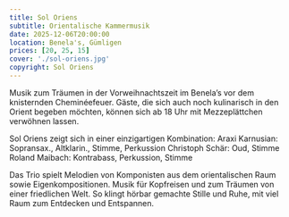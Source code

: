 ```yaml
---
title: Sol Oriens
subtitle: Orientalische Kammermusik
date: 2025-12-06T20:00:00
location: Benela's, Gümligen
prices: [20, 25, 15]
cover: './sol-oriens.jpg'
copyright: Sol Oriens
---
```


Musik zum Träumen in der Vorweihnachtszeit im Benela’s vor dem knisternden Cheminéefeuer. Gäste, die sich auch noch kulinarisch in den Orient begeben möchten, können sich ab 18 Uhr mit Mezzeplättchen verwöhnen lassen.

Sol Oriens zeigt sich in einer einzigartigen Kombination:
Araxi Karnusian: Sopransax., Altklarin., Stimme, Perkussion
Christoph Schär: Oud, Stimme
Roland Maibach: Kontrabass, Perkussion, Stimme

Das Trio spielt Melodien von Komponisten aus dem orientalischen Raum sowie Eigenkompositionen. Musik für Kopfreisen und zum Träumen von einer friedlichen Welt. So klingt hörbar gemachte Stille und Ruhe, mit viel Raum zum Entdecken und Entspannen.
